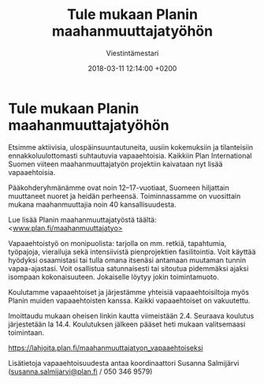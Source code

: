 ﻿---
layout: post
title: "Tule mukaan Planin maahanmuuttajatyöhön"
date: 2018-03-11 12:14:00 +0200
language: fin
author: Viestintämestari
categories: muut
---
# Tule mukaan Planin maahanmuuttajatyöhön

Etsimme aktiivisia, ulospäinsuuntautuneita, uusiin kokemuksiin ja tilanteisiin ennakkoluulottomasti suhtautuvia vapaaehtoisia. Kaikkiin Plan International Suomen viiteen maahanmuuttajatyön projektiin kaivataan nyt lisää vapaaehtoisia.

Pääkohderyhmänämme ovat noin 12–17-vuotiaat, Suomeen hiljattain muuttaneet nuoret ja heidän perheensä. Toiminnassamme on vuosittain mukana maahanmuuttajia noin 40 kansallisuudesta.

Lue lisää Planin maahanmuuttajatyöstä täältä: <www.plan.fi/maahanmuuttajatyo>

Vapaaehtoistyö on monipuolista: tarjolla on mm. retkiä, tapahtumia, työpajoja, vierailuja sekä intensiivistä pienprojektien fasilitointia. Voit käyttää hyödyksi osaamistasi tai tulla omana itsenäsi antamaan muutaman tunnin vapaa-ajastasi. Voit osallistua satunnaisesti tai sitoutua pidemmäksi ajaksi isompaan kokonaisuuteen. Jokaiselle löytyy jokin toimintamuoto.

Koulutamme vapaaehtoiset ja järjestämme yhteisiä vapaaehtoisiltoja myös Planin muiden vapaaehtoisten kanssa. Kaikki vapaaehtoiset on vakuutettu.

Imoittaudu mukaan oheisen linkin kautta viimeistään 2.4. Seuraava koulutus järjestetään la 14.4. Koulutuksen jälkeen pääset heti mukaan valitsemaasi toimintaan.

<https://lahjoita.plan.fi/maahanmuuttajatyon_vapaaehtoiseksi>

Lisätietoja vapaaehtoisuudesta antaa koordinaattori Susanna Salmijärvi (susanna.salmijarvi@plan.fi / 050 346 9579)
